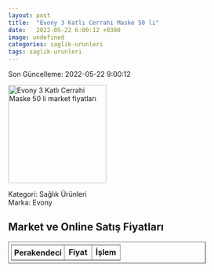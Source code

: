 ```yaml
---
layout: post
title:  "Evony 3 Katlı Cerrahi Maske 50 li"
date:   2022-05-22 6:00:12 +0300
image: undefined
categories: saglik-urunleri
tags: saglik-urunleri
---
```


Son Güncelleme: 2022-05-22 9:00:12

<img src="undefined" width="200" alt="Evony 3 Katlı Cerrahi Maske 50 li market fiyatları" />

Kategori: Sağlık Ürünleri
<br />
Marka: Evony

<h2>Market ve Online Satış Fiyatları</h2>

<table border="1" style="padding: 5px;width:80%;">
  <tr>
    <td style="padding: 5px;"><strong>Perakendeci</strong></td>
    <td><strong>Fiyat</strong></td>
    <td><strong>İşlem</strong></td>
  </tr>
  
</table>
